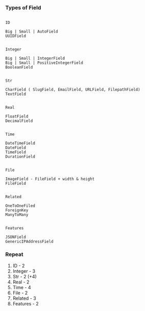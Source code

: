 ### Types of Field

```

ID 

Big | Small | AutoField
UUIDField


Integer

Big | Small | IntegerField
Big | Small | PositiveIntegerField
BooleanField 


Str

CharField ( SlugField, EmailField, URLField, FilepathField)
TextField


Real

FloatField
DecimalField


Time

DateTimeField
DateField
TimeField
DurationField


File

ImageField - FileField + width & height
FileField


Related

OneToOneFiled
ForeignKey
ManyToMany


Features

JSONField
GenericIPAddressField
```

### Repeat 

1. ID - 2
2. Integer - 3
3. Str - 2 (+4)
4. Real - 2
5. Time - 4
6. File - 2
7. Related - 3
8. Features - 2